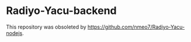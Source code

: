 # Radiyo-Yacu-backend

This repository was obsoleted by https://github.com/nmeo7/Radiyo-Yacu-nodejs.
